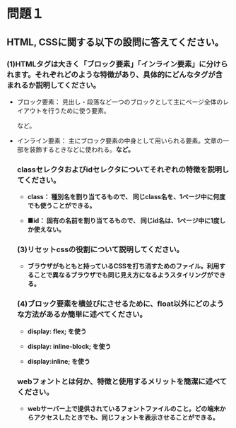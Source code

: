 # 問題１

## HTML, CSSに関する以下の設問に答えてください。

### (1)HTMLタグは大きく「ブロック要素」「インライン要素」に分けられます。それぞれどのような特徴があり、具体的にどんなタグが含まれるか説明してください。
+ ブロック要素：
  見出し・段落など一つのブロックとして主にページ全体のレイアウトを行うために使う要素。<div><p><table>など。

+ インライン要素： 
  主にブロック要素の中身として用いられる要素。文章の一部を装飾するときなどに使われる。<a><strong>など。

### classセレクタおよびidセレクタについてそれぞれの特徴を説明してください。

+ class：
  種別名を割り当てるもので、 同じclass名を、1ページ中に何度でも使うことができる。

+ ■id：
  固有の名前を割り当てるもので、 同じid名は、1ページ中に1度しか使えない。

### (3)リセットcssの役割について説明してください。
+ ブラウザがもともと持っているCSSを打ち消すためのファイル。利用することで異なるブラウザでも同じ見え方になるようスタイリングができる。


### (4)ブロック要素を横並びにさせるために、float以外にどのような方法があるか簡単に述べてください。
  + display: flex; を使う

  + display: inline-block; を使う

  + display:inline; を使う

### webフォントとは何か、特徴と使用するメリットを簡潔に述べてください。

  + webサーバー上で提供されているフォントファイルのこと。どの端末からアクセスしたときでも、同じフォントを表示させることができる。
  